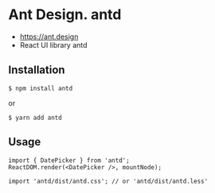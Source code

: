 # Ant Design. antd
* https://ant.design
* React UI library antd

## Installation
```
$ npm install antd
```
or
```
$ yarn add antd
```

## Usage
```
import { DatePicker } from 'antd';
ReactDOM.render(<DatePicker />, mountNode);
```

```
import 'antd/dist/antd.css'; // or 'antd/dist/antd.less'
```
